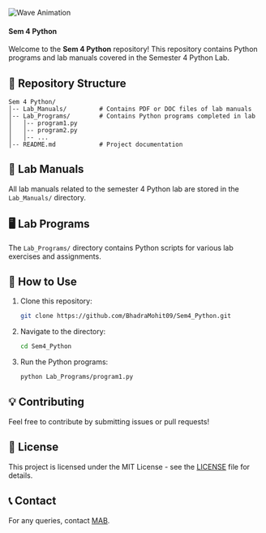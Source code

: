 ![Wave Animation](https://capsule-render.vercel.app/api?type=waving&color=9823f5&height=150&section=header)

#### Sem 4 Python

Welcome to the **Sem 4 Python** repository! This repository contains Python programs and lab manuals covered in the Semester 4 Python Lab.

## 📂 Repository Structure

```
Sem 4 Python/
│-- Lab_Manuals/         # Contains PDF or DOC files of lab manuals
│-- Lab_Programs/        # Contains Python programs completed in lab
│   │-- program1.py
│   │-- program2.py
│   │-- ...
│-- README.md            # Project documentation
```

## 📜 Lab Manuals
All lab manuals related to the semester 4 Python lab are stored in the `Lab_Manuals/` directory.

## 🖥️ Lab Programs
The `Lab_Programs/` directory contains Python scripts for various lab exercises and assignments.

## 📌 How to Use
1. Clone this repository:
   ```sh
   git clone https://github.com/BhadraMohit09/Sem4_Python.git
   ```
2. Navigate to the directory:
   ```sh
   cd Sem4_Python
   ```
3. Run the Python programs:
   ```sh
   python Lab_Programs/program1.py
   ```

## 💡 Contributing
Feel free to contribute by submitting issues or pull requests!

## 📜 License
This project is licensed under the MIT License - see the [LICENSE](LICENSE) file for details.

## 📞 Contact
For any queries, contact [MAB](https://github.com/BhadraMohit09).
